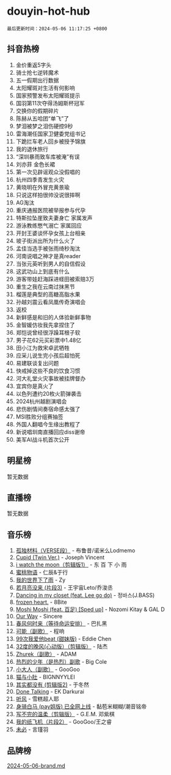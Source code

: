 # douyin-hot-hub

`最后更新时间：2024-05-06 11:17:25 +0800`

## 抖音热榜

1. 金价重返5字头
1. 骑士抢七逆转魔术
1. 五一假期出行数据
1. 太阳耀斑对生活有何影响
1. 国家预警发布太阳耀斑提示
1. 国羽第11次夺得汤姆斯杯冠军
1. 交换你的假期碎片
1. 陈赫从五哈团“单飞”了
1. 梦泪被梦之泪伤硬控9秒
1. 雷海潮任国家卫健委党组书记
1. 下跪拦车老人回乡被授予锦旗
1. 我的退休旅行
1. “深圳暴雨致车库被淹”有误
1. 刘亦菲 金色长裙
1. 第一次见辟谣观众没假唱的
1. 杭州四季青发生火灾
1. 黄晓明在外冒充黄景瑜
1. 只说这样拍很帅没说很摔啊
1. AG淘汰
1. 重庆通报医院被举报参与代孕
1. 特斯拉坠崖致夫妻身亡 家属发声
1. 游泳教练憋气溺亡 家属回应
1. 开封王婆谈怀孕女孩上台相亲
1. 坡子街派出所为什么火了
1. 孟佳当选手被张雨绮秒淘汰
1. 河南说唱之神才是真reader
1. 当张元英听到男人的自信假设
1. 这武功山上到底有什么
1. 游客带娃赶海踩进蛏田被索赔3万
1. 重生之我在云南过抹黑节
1. 榴莲是典型的高糖高脂水果
1. 孙越刘震云看凤凰传奇演唱会
1. 返校
1. 新鲜感是和旧的人体验新鲜事物
1. 金智媛仿妆我先拿捏住了
1. 郑恺说曾经很浮躁耳根子软
1. 男子花62元买彩票中1.48亿
1. 田小江为救宋卓武牺牲
1. 应采儿说生完小孩后超怕死
1. 易建联谈复出问题
1. 快戒掉这些不良的饮食习惯
1. 河大礼堂火灾事故被挂牌督办
1. 宜宾你是真火了
1. 以色列遭约20枚火箭弹袭击
1. 2024杭州越剧演唱会
1. 悲伤剧情间奏宿命感太强了
1. MSI胜败分组赛抽签
1. 外国人翻唱今生缘出教程了
1. 新说唱圳南直播回应diss谢帝
1. 美军AI战斗机首次公开

## 明星榜

暂无数据

## 直播榜

暂无数据

## 音乐榜

1. [孤独材料（VERSE段）](https://sf5-hl-cdn-tos.douyinstatic.com/obj/tos-cn-ve-2774/ocX7glDNHYlwFeYrGQfBZoThtvPWy8tCCEBGKQ) - 布鲁昔/诺米么Lodmemo
1. [Cupid (Twin Ver.)](https://sf5-hl-cdn-tos.douyinstatic.com/obj/tos-cn-ve-2774/o01I1anTQDCDTTbqbaFAYtqeAfXn6mr7uJyzgf) - Joseph Vincent
1. [i watch the moon（剪辑版1）](https://sf5-hl-cdn-tos.douyinstatic.com/obj/tos-cn-ve-2774/o0I9mSChzHZANMJIEBfkCQzzg6N5WAcVtqft9P) - 东 百 下 小 雨
1. [蜜桃物语](https://sf3-cdn-tos.douyinstatic.com/obj/tos-cn-ve-2774/oIhOSCZtIACtYU4XQkngiW9kCBfVD1Fz9IYeqL) - 仁辰&于行
1. [我的世界下了雨](https://sf5-hl-cdn-tos.douyinstatic.com/obj/tos-cn-ve-2774/o85sBiwXIByH9bWIMAEEOoiQ1o1m9Afn15BspE) - Zy
1. [若月亮没来 (片段3)](https://sf5-hl-cdn-tos.douyinstatic.com/obj/tos-cn-ve-2774/okfyEUsGW1B1ovJi5JiN9IjvAT2lMwA054GoEB) - 王宇宙Leto/乔浚丞
1. [Dancing in my closet (feat. Lee go do)](https://sf5-hl-cdn-tos.douyinstatic.com/obj/tos-cn-ve-2774/osfHUeIdgm21A3iFeFyP2GsmO0K47FfAWUATwT) - 정바스(J.BASS)
1. [frozen heart.](https://sf3-cdn-tos.douyinstatic.com/obj/tos-cn-ve-2774/oIIWJfyjIACZA9zQMtnJ6hQQhFC4vhCupoRBsO) - 8Bite
1. [Moshi Moshi (feat. 百足) [Sped up]](https://sf3-cdn-tos.douyinstatic.com/obj/tos-cn-ve-2774/ocCPFQcXJLeroaIdQLIGAoeeYM3OAUYGDguHXz) - Nozomi Kitay & GAL D
1. [Our Way](https://sf5-hl-cdn-tos.douyinstatic.com/obj/tos-cn-ve-2774/o8tPEkQgQNCe0DPeFwZzYrbqLlnzBBrYidWkEZ) - Sincere
1. [春风何时来（等待命运安排）](https://sf5-hl-cdn-tos.douyinstatic.com/obj/tos-cn-ve-2774/oICBNbD3gelMfB4WgiD1KI2jQtXZE2FgHLwtsl) - 巴扎黑
1. [可能（副歌）](https://sf5-hl-cdn-tos.douyinstatic.com/obj/tos-cn-ve-2774/cde1731888894259b333569393c2fb51) - 程响
1. [99次我爱他beat (甜妹版)](https://sf27-cdn-tos.douyinstatic.com/obj/tos-cn-ve-2774/ocBPCLaDWFQr2tJdQmEDjGfSYIjegYYPBQZykZ) - Eddie Chen
1. [32度的晚风(心动版）（剪辑版）](https://sf5-hl-cdn-tos.douyinstatic.com/obj/tos-cn-ve-2774/owNyabsyWdzUulxhoJfK8IBXgp0UMQAHpvGh2B) - 陆杰
1. [Zhurek（副歌）](https://sf27-cdn-tos.douyinstatic.com/obj/tos-cn-ve-2774/ooQm8FBZQDlf0btEYgVpCcSCQfrdJGBEKZYBGS) - ADAM
1. [热烈的少年（是热烈）副歌](https://sf5-hl-cdn-tos.douyinstatic.com/obj/tos-cn-ve-2774/owVNI0CLDAUMtSz6TEYvfFBFL4UDFFhLfgK8fa) - Big Cole
1. [小大人（副歌）](https://sf5-hl-cdn-tos.douyinstatic.com/obj/tos-cn-ve-2774/oIhaDwehWhLFsVIG7QIICLLazDNGJAGg5geeb4) - GooGoo
1. [猫与小肚](https://sf3-cdn-tos.douyinstatic.com/obj/tos-cn-ve-2774/osZeoClMECgK8DYl6VebABgbchEtPYQjZEnRtd) - BIGNNYYLEI
1. [其实都没有 (剪辑版2)](https://sf3-cdn-tos.douyinstatic.com/obj/tos-cn-ve-2774/oEBNQenHZtBhxYjGgUDQk0BCHTigQafgFlbQ7k) - 于冬然
1. [Done Talking](https://sf5-hl-cdn-tos.douyinstatic.com/obj/tos-cn-ve-2774/oMOfI3D7oEUCfK4mzCKirWfAJA1DAB2o0lePHB) - EK Darkurai
1. [听风](https://sf5-hl-cdn-tos.douyinstatic.com/obj/tos-cn-ve-2774/oAPa3yDDDIZygYzQdBemCAIngcCeEARgbQDtJC) - 雪糕超人耶
1. [身骑白马 (pay姐版) 已全网上线](https://sf5-hl-cdn-tos.douyinstatic.com/obj/tos-cn-ve-2774/oQLO5ZgLsFkaDhdIIveF2zUCgfweY0gWaH4AQG) - 黏苞米糊糊/潮音铭帝
1. [写不完的温柔（剪辑版）](https://sf3-cdn-tos.douyinstatic.com/obj/tos-cn-ve-2774/oYBzzZQJ233GfwkemJJffAIWgeIYrjZfWhHTcG) - G.E.M. 邓紫棋
1. [我的纸飞机（片段2）](https://sf5-hl-cdn-tos.douyinstatic.com/obj/tos-cn-ve-2774/oM2ZrKcg2CD5AeRB2gkeXOFB1IxAGJdZPazYHf) - GooGoo/王之睿
1. [未必](https://sf3-cdn-tos.douyinstatic.com/obj/tos-cn-ve-2774/ogntQMFnKQDZUgTCYuJgfLEtleYZZFxBQqhhFB) - 言瑾羽

## 品牌榜

[2024-05-06-brand.md](2024-05-06-brand.md)

